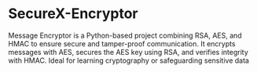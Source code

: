 # SecureX-Encryptor
Message Encryptor is a Python-based project combining RSA, AES, and HMAC to ensure secure and tamper-proof communication. It encrypts messages with AES, secures the AES key using RSA, and verifies integrity with HMAC. Ideal for learning cryptography or safeguarding sensitive data

